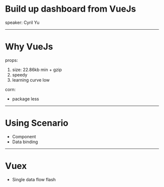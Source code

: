 # Build up dashboard from VueJs
speaker: Cyril Yu

---

# Why VueJs
props:
  1. size: 22.86kb min + gzip
  2. speedy
  3. learning curve low

corn:
  - package less

---

# Using Scenario
- Component
- Data binding

---
# Vuex
- Single data flow flash
